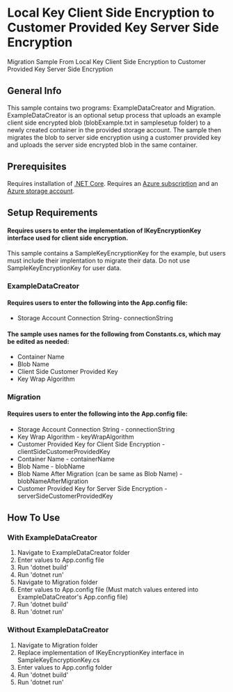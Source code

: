 # Local Key Client Side Encryption to Customer Provided Key Server Side Encryption
Migration Sample From Local Key Client Side Encryption to Customer Provided Key Server Side Encryption

## General Info
This sample contains two programs: ExampleDataCreator and Migration. ExampleDataCreator is an optional setup process that uploads an example client side encrypted blob (blobExample.txt in samplesetup folder) to a newly created container in the provided storage account.
The sample then migrates the blob to server side encryption using a customer provided key and uploads the server side encrypted blob in the same container. 

## Prerequisites
Requires installation of [.NET Core](https://dotnet.microsoft.com/download/dotnet-core).
Requires an [Azure subscription](https://azure.microsoft.com/en-us/free/) and an 
[Azure storage account](https://docs.microsoft.com/en-us/azure/storage/common/storage-account-create?tabs=azure-portal).

## Setup Requirements
#### Requires users to enter the implementation of IKeyEncryptionKey interface used for client side encryption. 
This sample contains a SampleKeyEncryptionKey for the example, but users must include their implentation to migrate their data. Do not use SampleKeyEncryptionKey for user data.

### ExampleDataCreator
#### Requires users to enter the following into the App.config file:
* Storage Account Connection String- connectionString

#### The sample uses names for the following from Constants.cs, which may be edited as needed:
* Container Name
* Blob Name
* Client Side Customer Provided Key
* Key Wrap Algorithm

### Migration
#### Requires users to enter the following into the App.config file:
* Storage Account Connection String - connectionString
* Key Wrap Algorithm - keyWrapAlgorithm
* Customer Provided Key for Client Side Encryption - clientSideCustomerProvidedKey
* Container Name - containerName
* Blob Name - blobName
* Blob Name After Migration (can be same as Blob Name) - blobNameAfterMigration
* Customer Provided Key for Server Side Encryption - serverSideCustomerProvidedKey

## How To Use
### With ExampleDataCreator
1. Navigate to ExampleDataCreator folder
2. Enter values to App.config file
3. Run 'dotnet build'
4. Run 'dotnet run'
5. Navigate to Migration folder
6. Enter values to App.config file (Must match values entered into ExampleDataCreator's App.config file)
7. Run 'dotnet build'
8. Run 'dotnet run'

### Without ExampleDataCreator
1. Navigate to Migration folder
2. Replace implementation of IKeyEncryptionKey interface in SampleKeyEncryptionKey.cs
3. Enter values to App.config folder
4. Run 'dotnet build'
5. Run 'dotnet run'
